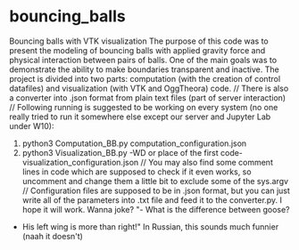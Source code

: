# bouncing_balls
Bouncing balls with VTK visualization
The purpose of this code was to present the modeling of bouncing balls with applied gravity force and physical interaction between pairs of balls.
One of the main goals was to demonstrate the ability to make boundaries transparent and inactive.
The project is divided into two parts: computation (with the creation of control datafiles) and visualization (with VTK and OggTheora) code.
// There is also a converter into .json format from plain text files (part of server interaction) //
Following running is suggested to be working on every system (no one really tried to run it somewhere else except our server and Jupyter Lab under W10):
1) python3 Computation_BB.py computation_configuration.json
2) python3 Visualization_BB.py -WD or place of the first code- visualization_configuration.json
// You may also find some comment lines in code which are supposed to check if it even works, so uncomment and change them a little bit to exclude some of the sys.argv //
Configuration files are supposed to be in .json format, but you can just write all of the parameters into .txt file and feed it to the converter.py.
I hope it will work.
Wanna joke? 
"- What is the difference between goose?
 - His left wing is more than right!"
 In Russian, this sounds much funnier (naah it doesn't)
